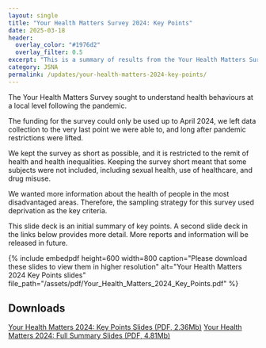 ```yaml
---
layout: single
title: "Your Health Matters Survey 2024: Key Points"
date: 2025-03-18
header: 
  overlay_color: "#1976d2"
  overlay_filter: 0.5
excerpt: "This is a summary of results from the Your Health Matters Survey of West Sussex residents in 2024."
category: JSNA
permalink: /updates/your-health-matters-2024-key-points/
---
```


The Your Health Matters Survey sought to understand health behaviours at a local level following the pandemic.

The funding for the survey could only be used up to April 2024, we left data collection to the very last point we were able to, and long after pandemic restrictions were lifted.

We kept the survey as short as possible, and it is restricted to the remit of health and health inequalities. Keeping the survey short meant that some subjects were not included, including sexual health, use of healthcare, and drug misuse.

We wanted more information about the health of people in the most disadvantaged areas. Therefore, the sampling strategy for this survey used deprivation as the key criteria.

This slide deck is an initial summary of key points. A second slide deck in the links below provides more detail. More reports and information will be released in future.

{% include embedpdf height=600 width=800 caption="Please download these slides to view them in higher resolution" alt="Your Health Matters 2024 Key Points slides" file_path="/assets/pdf/Your_Health_Matters_2024_Key_Points.pdf" %}

## Downloads 


[Your Health Matters 2024: Key Points Slides (PDF, 2.36Mb)](/assets/pdf/Your_Health_Matters_2024_Key_Points.pdf)
[Your Health Matters 2024: Full Summary Slides (PDF, 4.81Mb)](/assets/pdf/Your_Health_Matters_Survey_Summary_2024.pdf)
